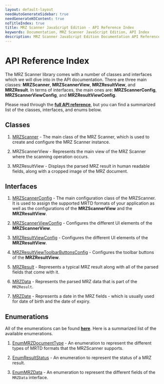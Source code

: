 ```yaml
---
layout: default-layout
needAutoGenerateSidebar: true
needGenerateH3Content: true
noTitleIndex: true
title: MRZ Scanner JavaScript Edition - API Reference Index
keywords: Documentation, MRZ Scanner JavaScript Edition, API Index
description: MRZ Scanner JavaScript Edition Documentation API Reference Index
---
```


# API Reference Index

The MRZ Scanner library comes with a number of classes and interfaces which we will dive into in the API documentation. There are three main classes: **MRZScanner**, **MRZScannerView**, **MRZResultView**, and **MRZResult**. In terms of interfaces, the main ones are: **MRZScannerConfig**, **MRZScannerViewConfig**, and **MRZResultViewConfig**.

Please read through the [**full API reference**](mrz-scanner.md), but you can find a summarized list of the classes, interfaces, and enums below.

## Classes

1. [MRZScanner](mrz-scanner.md#mrzscanner) - The main class of the MRZ Scanner, which is used to create and configure the MRZ Scanner instance.

2. MRZScannerView - Represents the main view of the MRZ Scanner where the scanning operation occurs.

3. MRZResultView - Displays the parsed MRZ result in human readable fields, along with a cropped image of the MRZ document.

## Interfaces

1. [MRZScannerConfig](mrz-scanner.md#mrzscannerconfig) - The main configuration class of the MRZScanner. It is used to assign the supported MRTD formats of your application as well as the configurations of the **MRZScannerView** and the **MRZResultView**.

2. [MRZScannerViewConfig](mrz-scanner.md#mrzscannerviewconfig) - Configures the different UI elements of the **MRZScannerView**.

3. [MRZResultViewConfig](mrz-scanner.md#mrzresultviewconfig) - Configures the different UI elements of the **MRZResultView**.

4. [MRZResultViewToolbarButtonsConfig](mrz-scanner.md#mrzresultviewtoolbarbuttonsconfig) - Configures the toolbar buttons of the **MRZResultView**.

5. [MRZResult](mrz-scanner.md#mrzresult) - Represents a typical MRZ result along with all of the parsed fields that come with it.

6. [MRZData](mrz-scanner.md#mrzdata) - Represents the parsed MRZ data that is part of the `MRZResult`.

7. [MRZDate](mrz-scanner.md#mrzdate) - Represents a date in the MRZ fields - which is usually used for date of birth and the date of expiry.

## Enumerations

All of the enumerations can be found [**here**](enums-mrz-scanner.md). Here is a summarized list of the available enumerations.

1. [EnumMRZDocumentType](enums-mrz-scanner.md#enummrzdocumenttype) - An enumeration to represent the different types of MRTD formats that the MRZScanner supports.

2. [EnumResultStatus](enums-mrz-scanner.md#enumresultstatus) - An enumeration to represent the status of a MRZ result.

3. [EnumMRZData](enums-mrz-scanner.md) - An enumeration to represent the different fields of the `MRZData` interface.
